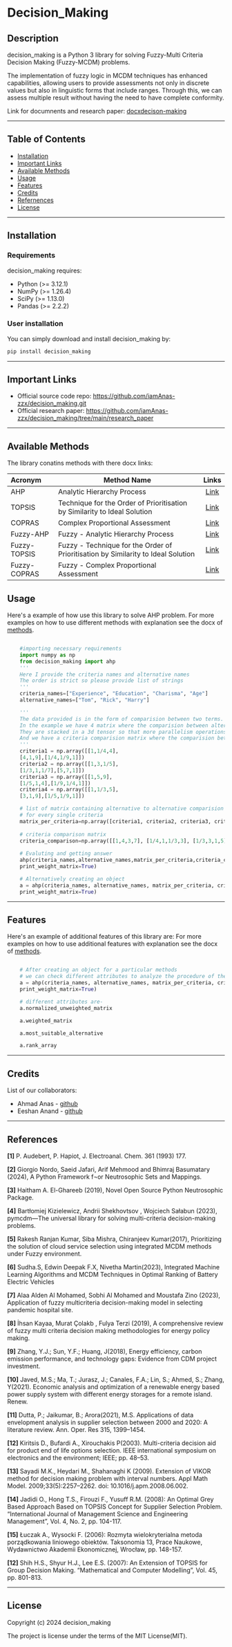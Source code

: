 
# Decision_Making

## Description
decision_making is a Python 3 library for solving Fuzzy-Multi Criteria Decision Making (Fuzzy-MCDM) problems.

The implementation of fuzzy logic in MCDM techniques has enhanced capabilities, allowing users to provide assessments not only in discrete values but also in linguistic forms that include ranges. Through this, we can assess multiple result without having the need to have complete conformity.

Link for documnents and research paper: [docxdecison-making](https://github.com/iamAnas-zzx/decision_making/tree/main/docx_words)

---

## Table of Contents 

- [Installation](#installation)
- [Important Links](#important-links)
- [Available Methods](#available-methods)
- [Usage](#usage)
- [Features](#features)
- [Credits](#credits)
- [Refernences](#references)
- [License](#license)

---

## Installation

### Requirements

decision_making requires:

- Python (>= 3.12.1)
- NumPy (>= 1.26.4)
- SciPy (>= 1.13.0)
- Pandas (>= 2.2.2)

### User installation

You can simply download and install decision_making by: 
```bash
pip install decision_making
```

---

## Important Links

- Official source code repo: https://github.com/iamAnas-zzx/decision_making.git
- Official research paper: https://github.com/iamAnas-zzx/decision_making/tree/main/research_paper

---

## Available Methods

The library conatins methods with there docx links:

|  Acronym            	|  Method Name                                                                      |                Links                |
| :-------------------- | --------------------------------------------------------------------------------- | :--------------------------------------: |
|  AHP             	|  Analytic Hierarchy Process         |               [Link](https://github.com/iamAnas-zzx/decision_making/blob/main/docx_words/AHP.docx)                 |
|  TOPSIS              	|  Technique for the Order of Prioritisation by Similarity to Ideal Solution                |               [Link](https://github.com/iamAnas-zzx/decision_making/blob/main/docx_words/TOPSIS.docx)                 |
|  COPRAS             	|  Complex Proportional Assessment                                                  |               [Link](https://github.com/iamAnas-zzx/decision_making/blob/main/docx_words/COPRAS.docx)                 |
|  Fuzzy-AHP        	|  Fuzzy - Analytic Hierarchy Process      |   [Link](https://github.com/iamAnas-zzx/decision_making/blob/main/docx_words/Fuzzy-AHP.docx)      |
|  Fuzzy-TOPSIS              	|  Fuzzy - Technique for the Order of Prioritisation by Similarity to Ideal Solution    |               [Link](https://github.com/iamAnas-zzx/decision_making/blob/main/docx_words/Fuzzy-TOPSIS.docx)                 |
|  Fuzzy-COPRAS             	|  Fuzzy - Complex Proportional Assessment                                |               [Link](https://github.com/iamAnas-zzx/decision_making/blob/main/docx_words/Fuzzy-COPRAS%20.docx)                 |


## Usage

Here's a example of how use this library to solve AHP problem.
For more examples on how to use different methods with explanation see the docx of [methods](https://github.com/iamAnas-zzx/decision_making/tree/main/docx_words).

```python

    #importing necessary requirements
    import numpy as np
    from decision_making import ahp
    '''
    Here I provide the criteria names and alternative names
    The order is strict so please provide list of strings
    '''
    criteria_names=["Experience", "Education", "Charisma", "Age"]
    alternative_names=["Tom", "Rick", "Harry"]

    '''
    The data provided is in the form of comparision between two terms.
    In the example we have 4 matrix where the comparision between alternatives is made using a specific criteria.
    They are stacked in a 3d tensor so that more parallelism operations can be achieved.
    And we have a criteria comparision matrix where the comparision between criterias is made.(This can also contain weights in 1d numpy array)
    '''
    criteria1 = np.array([[1,1/4,4],
    [4,1,9],[1/4,1/9,1]])
    criteria2 = np.array([[1,3,1/5],
    [1/3,1,1/7],[5,7,1]])
    criteria3 = np.array([[1,5,9],
    [1/5,1,4],[1/9,1/4,1]])
    criteria4 = np.array([[1,1/3,5],
    [3,1,9],[1/5,1/9,1]])

    # list of matrix containing alternative to alternative comparision 
    # for every single criteria
    matrix_per_criteria=np.array([criteria1, criteria2, criteria3, criteria4]) 
    
    # criteria comparison matrix
    criteria_comparison=np.array([[1,4,3,7], [1/4,1,1/3,3], [1/3,3,1,5],[1/7,1/3,1/5,1]])
    
    # Evaluting and getting answer
    ahp(criteria_names,alternative_names,matrix_per_criteria,criteria_comparison,
    print_weight_matrix=True)

    # Alternatively creating an object
    a = ahp(criteria_names, alternative_names, matrix_per_criteria, criteria_comparison,
    print_weight_matrix=True)

```

---

## Features

Here's an example of additional features of this library are:
For more examples on how to use additional features with explanation see the docx of [methods](https://github.com/iamAnas-zzx/decision_making/tree/main/docx_words).


```python

    # After creating an object for a particular methods 
    # we can check different attributes to analyze the procedure of the method
    a = ahp(criteria_names, alternative_names, matrix_per_criteria, criteria_comparison,
    print_weight_matrix=True)

    # different attributes are-
    a.normalized_unweighted_matrix

    a.weighted_matrix

    a.most_suitable_alternative

    a.rank_array


```

---

## Credits

List of our collaborators:

- Ahmad Anas - [github](https://github.com/iamAnas-zzx/)
- Eeshan Anand - [github](https://github.com/EESHAN-ANAND-2002)
---

## References

<a name="ref1">**[1]**</a> P. Audebert, P. Hapiot, J. Electroanal. Chem. 361 (1993) 177. 

<a name="ref1">**[2]**</a> Giorgio Nordo, Saeid Jafari, Arif Mehmood and Bhimraj Basumatary (2024),   A Python Framework f¬or Neutrosophic Sets and Mappings.

<a name="ref1">**[3]**</a> Haitham A. El-Ghareeb (2019), Novel Open Source Python Neutrosophic Package.

<a name="ref1">**[4]**</a> Bartłomiej Kizielewicz, Andrii Shekhovtsov , Wojciech Sałabun (2023),  pymcdm—The universal library for solving multi-criteria decision-making problems.

<a name="ref1">**[5]**</a> Rakesh Ranjan Kumar, Siba Mishra, Chiranjeev Kumar(2017), Prioritizing the solution of cloud service selection using integrated MCDM methods under Fuzzy environment.

<a name="ref1">**[6]**</a> Sudha.S, Edwin Deepak F.X, Nivetha Martin(2023), Integrated Machine Learning Algorithms and MCDM Techniques in Optimal Ranking of Battery Electric Vehicles

<a name="ref1">**[7]**</a> Alaa Alden Al Mohamed, Sobhi Al Mohamed and Moustafa Zino (2023),  Application of fuzzy multicriteria decision-making model in selecting pandemic hospital site.

<a name="ref1">**[8]**</a> İhsan Kayaa,  Murat Çolakb , Fulya Terzi (2019), A comprehensive review of fuzzy multi criteria decision making methodologies for energy policy making.

<a name="ref1">**[9]**</a> Zhang, Y.J.; Sun, Y.F.; Huang, J(2018), Energy efficiency, carbon emission performance, and technology gaps: Evidence from CDM project investment. 

<a name="ref1">**[10]**</a> Javed, M.S.; Ma, T.; Jurasz, J.; Canales, F.A.; Lin, S.; Ahmed, S.; Zhang, Y(2021). Economic analysis and optimization of a renewable energy based power supply system with different energy storages for a remote island. Renew. 

<a name="ref1">**[11]**</a> Dutta, P.; Jaikumar, B.; Arora(2021), M.S. Applications of data envelopment analysis in supplier selection between 2000 and 2020: A literature review. Ann. Oper. Res  315, 1399–1454.

<a name="ref1">**[12]**</a> Kiritsis D., Bufardi A., Xirouchakis P(2003). Multi-criteria decision aid for product end of life options selection. IEEE international symposium on electronics and the environment; IEEE; pp. 48–53.

<a name="ref1">**[13]**</a> Sayadi M.K., Heydari M., Shahanaghi K (2009). Extension of VIKOR method for decision making problem with interval numbers. Appl Math Model. 2009;33(5):2257–2262. doi: 10.1016/j.apm.2008.06.002.

<a name="ref1">**[14]**</a> Jadidi O., Hong T.S., Firouzi F., Yusuff R.M. (2008): An Optimal Grey Based Approach Based on TOPSIS Concept for Supplier Selection Problem. “International Journal of Management Science and Engineering Management”, Vol. 4, No. 2, pp. 104-117.

<a name="ref1">**[15]**</a> Łuczak A., Wysocki F. (2006): Rozmyta wielokryterialna metoda porządkowania liniowego obiektów. Taksonomia 13, Prace Naukowe, Wydawnictwo Akademii Ekonomicznej, Wrocław, pp. 148-157.

<a name="ref1">**[12]**</a> Shih H.S., Shyur H.J., Lee E.S. (2007): An Extension of TOPSIS for Group Decision Making. “Mathematical and Computer Modelling”, Vol. 45, pp. 801-813.

---

## License


Copyright (c) 2024 decision_making

The project is license under the terms of the MIT License(MIT).

